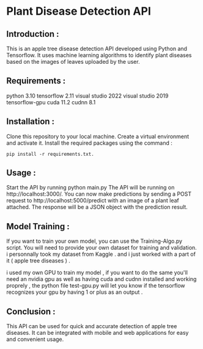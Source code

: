 # Plant Disease Detection API
## Introduction :

   This is an apple tree disease detection API developed using Python and Tensorflow. It uses machine learning algorithms to identify plant diseases based on the images of leaves uploaded by the user.

## Requirements :
  python 3.10 
  tensorflow 2.11
  visual studio 2022
  visual studio 2019
  tensorflow-gpu
  cuda 11.2
  cudnn 8.1
  
  
## Installation :

Clone this repository to your local machine.
Create a virtual environment and activate it.
Install the required packages using the command :

    pip install -r requirements.txt.

## Usage :

Start the API by running python main.py
The API will be running on http://localhost:3000/.
You can now make predictions by sending a POST request to http://localhost:5000/predict with an image of a plant leaf attached.
The response will be a JSON object with the prediction result.


## Model Training :

If you want to train your own model, you can use the Training-Algo.py script. You will need to provide your own dataset for training and validation.
i personnally took my dataset from Kaggle . and i just worked with a part of it ( apple tree diseases ) .

i used my own GPU to train my model , if you want to do the same you'll need an nvidia gpu as well as having cuda and cudnn installed and working proprely , the python file test-gpu.py will let you know if the tensorflow recognizes your gpu by having 1 or plus as an output .
## Conclusion :

This API can be used for quick and accurate detection of apple tree diseases. It can be integrated with mobile and web applications for easy and convenient usage.
